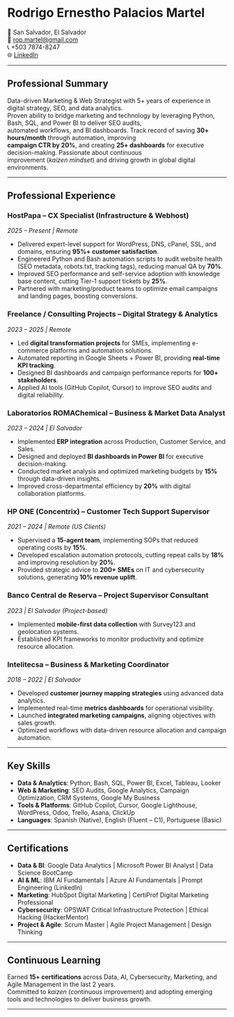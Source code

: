 # Rodrigo Ernestho Palacios Martel

📍 San Salvador, El Salvador  
📧 rop.martel@gmail.com  
📞 +503 7874-8247  
🌐 [LinkedIn](https://www.linkedin.com/in/ropmartel)  

---

## Professional Summary  
Data-driven Marketing & Web Strategist with 5+ years of experience in digital strategy, SEO, and data analytics.  
Proven ability to bridge marketing and technology by leveraging Python, Bash, SQL, and Power BI to deliver SEO audits,  
automated workflows, and BI dashboards. Track record of saving **30+ hours/month** through automation, improving  
**campaign CTR by 20%**, and creating **25+ dashboards** for executive decision-making. Passionate about continuous  
improvement (*kaizen mindset*) and driving growth in global digital environments.  

---

## Professional Experience  

### HostPapa – CX Specialist (Infrastructure & Webhost)  
*2025 – Present | Remote*  
- Delivered expert-level support for WordPress, DNS, cPanel, SSL, and domains, ensuring **95%+ customer satisfaction**.  
- Engineered Python and Bash automation scripts to audit website health (SEO metadata, robots.txt, tracking tags), reducing manual QA by **70%**.  
- Improved SEO performance and self-service adoption with knowledge base content, cutting Tier-1 support tickets by **25%**.  
- Partnered with marketing/product teams to optimize email campaigns and landing pages, boosting conversions.  

### Freelance / Consulting Projects – Digital Strategy & Analytics  
*2023 – 2025 | Remote*  
- Led **digital transformation projects** for SMEs, implementing e-commerce platforms and automation solutions.  
- Automated reporting in Google Sheets + Power BI, providing **real-time KPI tracking**.  
- Designed BI dashboards and campaign performance reports for **100+ stakeholders**.  
- Applied AI tools (GitHub Copilot, Cursor) to improve SEO audits and digital reliability.  

### Laboratorios ROMAChemical – Business & Market Data Analyst  
*2023 – 2024 | El Salvador*  
- Implemented **ERP integration** across Production, Customer Service, and Sales.  
- Designed and deployed **BI dashboards in Power BI** for executive decision-making.  
- Conducted market analysis and optimized marketing budgets by **15%** through data-driven insights.  
- Improved cross-departmental efficiency by **20%** with digital collaboration platforms.  

### HP ONE (Concentrix) – Customer Tech Support Supervisor  
*2021 – 2024 | Remote (US Clients)*  
- Supervised a **15-agent team**, implementing SOPs that reduced operating costs by **15%**.  
- Developed escalation automation protocols, cutting repeat calls by **18%** and improving resolution by **20%**.  
- Provided strategic advice to **200+ SMEs** on IT and cybersecurity solutions, generating **10% revenue uplift**.  

### Banco Central de Reserva – Project Supervisor Consultant  
*2023 | El Salvador (Project-based)*  
- Implemented **mobile-first data collection** with Survey123 and geolocation systems.  
- Established KPI frameworks to monitor productivity and optimize resource allocation.  

### Intelitecsa – Business & Marketing Coordinator  
*2018 – 2022 | El Salvador*  
- Developed **customer journey mapping strategies** using advanced data analytics.  
- Implemented real-time **metrics dashboards** for operational visibility.  
- Launched **integrated marketing campaigns**, aligning objectives with sales growth.  
- Optimized workflows with data-driven resource allocation and campaign automation.  

---

## Key Skills  
- **Data & Analytics**: Python, Bash, SQL, Power BI, Excel, Tableau, Looker  
- **Web & Marketing**: SEO Audits, Google Analytics, Campaign Optimization, CRM Systems, Google My Business  
- **Tools & Platforms**: GitHub Copilot, Cursor, Google Lighthouse, WordPress, Odoo, Trello, Asana, ClickUp  
- **Languages**: Spanish (Native), English (Fluent – C1), Portuguese (Basic)  

---

## Certifications  
- **Data & BI**: Google Data Analytics | Microsoft Power BI Analyst | Data Science BootCamp  
- **AI & ML**: IBM AI Fundamentals | Azure AI Fundamentals | Prompt Engineering (LinkedIn)  
- **Marketing**: HubSpot Digital Marketing | CertiProf Digital Marketing Professional  
- **Cybersecurity**: OPSWAT Critical Infrastructure Protection | Ethical Hacking (HackerMentor)  
- **Project & Agile**: Scrum Master | Agile Project Management | Design Thinking  

---

## Continuous Learning  
Earned **15+ certifications** across Data, AI, Cybersecurity, Marketing, and Agile Management in the last 2 years.  
Committed to *kaizen* (continuous improvement) and adopting emerging tools and technologies to deliver business growth.  

---
